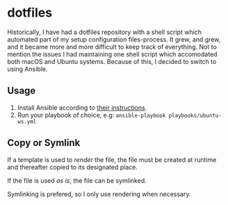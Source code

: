 # dotfiles

Historically, I have had a dotfiles repository with a shell script which automated part of my setup configuration
files-process. It grew, and grew, and it became more and more difficult to keep track of everything. Not to mention the
issues I had maintaining one shell script which accomodated both macOS and Ubuntu systems. Because of this, I decided to
switch to using Ansible.

## Usage

1. Install Ansible according to [their instructions](https://docs.ansible.com/ansible/latest/installation_guide/intro_installation.html).
2. Run your playbook of choice, e.g: `ansible-playbook playbooks/ubuntu-ws.yml`

## Copy or Symlink

If a template is used to *render* the file, the file must be created at runtime and thereafter copied to its designated
place.

If the file is used *as is*, the file can be symlinked.

Symlinking is prefered, so I only use rendering when necessary.

